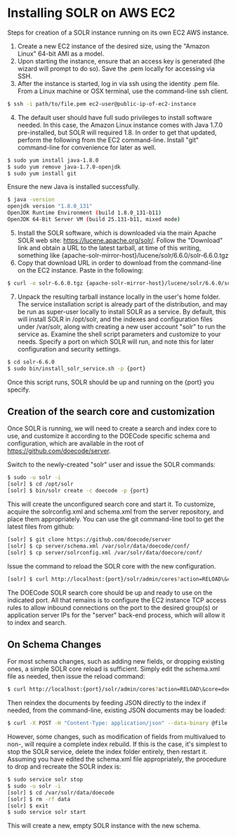 Installing SOLR on AWS EC2
==========================

Steps for creation of a SOLR instance running on its own EC2 AWS instance.

1. Create a new EC2 instance of the desired size, using the "Amazon Linux" 
64-bit AMI as a model.
2. Upon starting the instance, ensure that an access key is generated (the
wizard will prompt to do so).  Save the .pem locally for accessing via SSH.
3. After the instance is started, log in via ssh using the identity .pem file.
From a Linux machine or OSX terminal, use the command-line ssh client.
```bash
$ ssh -i path/to/file.pem ec2-user@public-ip-of-ec2-instance
```
4. The default user should have full sudo privileges to install software
needed.  In this case, the Amazon Linux instance comes with Java 1.7.0
pre-installed, but SOLR will required 1.8.  In order to get that updated,
perform the following from the EC2 command-line.  Install "git" command-line
for convenience for later as well.
```bash
$ sudo yum install java-1.8.0
$ sudo yum remove java-1.7.0-openjdk
$ sudo yum install git
```
Ensure the new Java is installed successfully.
```bash
$ java -version
openjdk version "1.8.0_131"
OpenJDK Runtime Environment (build 1.8.0_131-b11)
OpenJDK 64-Bit Server VM (build 25.131-b11, mixed mode)
```
5. Install the SOLR software, which is downloaded via the main Apache SOLR
web site: https://lucene.apache.org/solr/.  Follow the "Download" link and
obtain a URL to the latest tarball, at time of this writing, something like
{apache-solr-mirror-host}/lucene/solr/6.6.0/solr-6.6.0.tgz
6. Copy that download URL in order to download from the command-line on the
EC2 instance.  Paste in the following:
```bash
$ curl -o solr-6.6.0.tgz {apache-solr-mirror-host}/lucene/solr/6.6.0/solr-6.6.0.tgz
```
7. Unpack the resulting tarball instance locally in the user's home folder. 
The service installation script is already part of the distribution, and may
be run as super-user locally to install SOLR as a service.  By default, this
will install SOLR in /opt/solr, and the indexes and configuration files under
/var/solr, along with creating a new user account "solr" to run the service
as.  Examine the shell script parameters and customize to your needs.  Specify
a port on which SOLR will run, and note this for later configuration and 
security settings.
```bash
$ cd solr-6.6.0
$ sudo bin/install_solr_service.sh -p {port}
```
Once this script runs, SOLR should be up and running on the {port} you specify.

Creation of the search core and customization
---------------------------------------------
Once SOLR is running, we will need to create a search and index core to use,
and customize it according to the DOECode specific schema and configuration,
which are available in the root of https://github.com/doecode/server.

Switch to the newly-created "solr" user and issue the SOLR commands:
```bash
$ sudo -u solr -i
[solr] $ cd /opt/solr
[solr] $ bin/solr create -c doecode -p {port}
```
This will create the unconfigured search core and start it.  To customize, 
acquire the solrconfig.xml and schema.xml from the server repository, and
place them appropriately.  You can use the git command-line tool to get the
latest files from github:
```bash
[solr] $ git clone https://github.com/doecode/server
[solr] $ cp server/schema.xml /var/solr/data/doecode/conf/
[solr] $ cp server/solrconfig.xml /var/solr/data/doecore/conf/
```
Issue the command to reload the SOLR core with the new configuration.
```bash
[solr] $ curl http://localhost:{port}/solr/admin/cores?action=RELOAD\&core=doecode
```

The DOECode SOLR search core should be up and ready to use on the indicated
port.  All that remains is to configure the EC2 instance TCP access rules
to allow inbound connections on the port to the desired group(s) or application
server IPs for the "server" back-end process, which will allow it to index
and search.

On Schema Changes
-----------------
For most schema changes, such as adding new fields, or dropping existing ones,
a simple SOLR core reload is sufficient.  Simply edit the schema.xml file
as needed, then issue the reload command:
```bash
$ curl http://localhost:{port}/solr/admin/cores?action=RELOAD\&core=doecode
```
Then reindex the documents by feeding JSON directly to the index if needed,
from the command-line, existing JSON documents may be loaded:
```bash
$ curl -X POST -H "Content-Type: application/json" --data-binary @file.json http://localhost:8888/solr/doecode/update/json/docs?softCommit=true
```

However, some changes, such as modification of fields from multivalued to non-,
will require a complete index rebuild.  If this is the case, it's simplest to
stop the SOLR service, delete the index folder entirely, then restart it. 
Assuming you have edited the schema.xml file appropriately, the procedure
to drop and recreate the SOLR index is:
```bash
$ sudo service solr stop
$ sudo -u solr -i
[solr] $ cd /var/solr/data/doecode
[solr] $ rm -rf data
[solr] $ exit
$ sudo service solr start
```
This will create a new, empty SOLR instance with the new schema.
